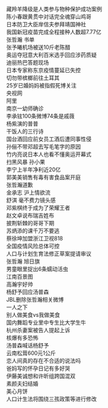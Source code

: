 藏羚羊降级是人类参与物种保护成功案例  
陈小春跟黄贯中对话完全魂穿山鸡哥  
日本防卫大臣岸信夫参拜靖国神社  
我国新冠疫苗完成全程接种人数超7.77亿  
张哲瀚 书单  
张予曦机场被送10斤老陈醋  
奥运夺冠意大利百米选手回应涉药质疑  
迪丽热巴答题现场  
日本专家称东京疫情蔓延已失控  
切勿带槟榔前往土耳其  
25岁已婚妈妈被指假死博关注  
央视网  
阿里  
南京一幼师确诊  
李承铉100条微博74条是戚薇  
杨紫演的普普  
干饭人的三行诗  
国台酒回应前女员工酒后遭同事性侵  
孙俪不带邓超去写毛笔字的原因  
竹内亮说日本人也看不懂奥运开幕式  
扫黑风暴 孙小果  
李宁上半年净利近20亿  
郭美美销售有毒有害食品案开庭  
张哲瀚道歉  
金承志 沪上情欲流  
舒淇 毫不费力镜头感  
邓紫棋终于成为了荣耀王者  
赵文卓说布瑞吉姓布  
披荆斩棘的哥哥下期  
苏炳添的课千万不要逃  
蔡徐坤加盟浙江卫视818  
全国疫情风险总体可控  
人口与计划生育法修正草案提请审议  
张哲瀚 旭日旗  
男童眼里捉出6条蠕动活虫  
江南百景图  
高瀚宇好帅  
杨舒予回应汤普森  
JBL删除张哲瀚相关微博  
一人之下  
别人做美食vs我做美食  
国内舞蹈专业里中专生比大学生牛  
杭州杀妻案被告人提起上诉  
核爆有多恐怖  
汤普森喊话杨舒予  
云南松茸600元1公斤  
恋人间真的存在不合适的说法吗  
爸妈写的怀孕日记有多好哭  
伊藤美诚想和许昕组跨国混双  
素颜夫妇结婚  
美心月饼  
人口计生法将围绕三孩政策等进行修改  
